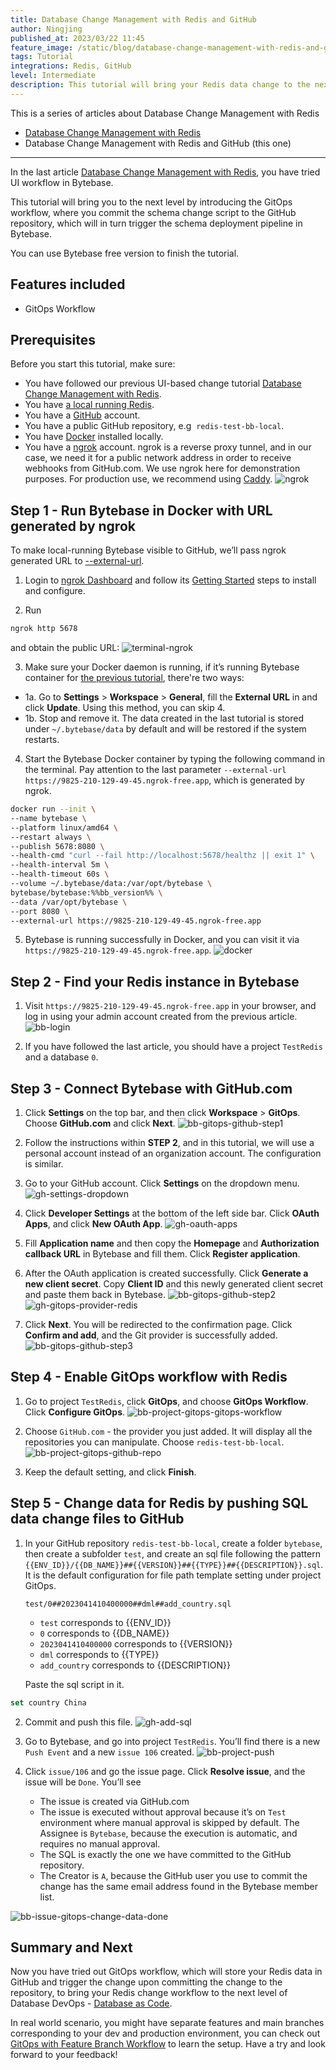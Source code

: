 ```yaml
---
title: Database Change Management with Redis and GitHub
author: Ningjing
published_at: 2023/03/22 11:45
feature_image: /static/blog/database-change-management-with-redis-and-github/feature-image.webp
tags: Tutorial
integrations: Redis, GitHub
level: Intermediate
description: This tutorial will bring your Redis data change to the next level by introducing the GitOps workflow, where you commit data change script to the GitHub repository, which will in turn trigger the data change pipeline in Bytebase.
---
```


This is a series of articles about Database Change Management with Redis

- [Database Change Management with Redis](/blog/database-change-management-with-redis)
- Database Change Management with Redis and GitHub (this one)

---

In the last article [Database Change Management with Redis](/blog/database-change-management-with-redis), you have tried UI workflow in Bytebase.

This tutorial will bring you to the next level by introducing the GitOps workflow, where you commit the schema change script to the GitHub repository, which will in turn trigger the schema deployment pipeline in Bytebase.

You can use Bytebase free version to finish the tutorial.

## Features included

- GitOps Workflow

## Prerequisites

Before you start this tutorial, make sure:

- You have followed our previous UI-based change tutorial [Database Change Management with Redis](/blog/database-change-management-with-redis).
- You have [a local running Redis](https://redis.io/docs/getting-started/installation/).
- You have a [GitHub](https://github.com/) account.
- You have a public GitHub repository, e.g  `redis-test-bb-local`.
- You have [Docker](https://www.docker.com/) installed locally.
- You have a [ngrok](http://ngrok.com) account. ngrok is a reverse proxy tunnel, and in our case, we need it for a public network address in order to receive webhooks from GitHub.com. We use ngrok here for demonstration purposes. For production use, we recommend using [Caddy](https://caddyserver.com/).
![ngrok](/static/blog/database-change-management-with-redis-and-github/ngrok.webp)

## Step 1 - Run Bytebase in Docker with URL generated by ngrok

To make local-running Bytebase visible to GitHub, we’ll pass ngrok generated URL to [--external-url](https://www.bytebase.com/docs/get-started/install/external-url).

1. Login to [ngrok Dashboard](https://dashboard.ngrok.com/) and follow its [Getting Started](https://dashboard.ngrok.com/get-started/setup) steps to install and configure.

2. Run
```bash
ngrok http 5678
```
and obtain the public URL:
![terminal-ngrok](/static/blog/database-change-management-with-redis-and-github/terminal-ngrok.webp)

3. Make sure your Docker daemon is running, if it’s running Bytebase container for [the previous tutorial](/blog/database-change-management-with-redis), there're two ways:
- 1a. Go to **Settings** > **Workspace** > **General**, fill the **External URL** in and click **Update**. Using this method, you can skip 4.
- 1b. Stop and remove it. The data created in the last tutorial is stored under `~/.bytebase/data` by default and will be restored if the system restarts.
   
4. Start the Bytebase Docker container by typing the following command in the terminal. Pay attention to the last parameter `--external-url https://9825-210-129-49-45.ngrok-free.app`, which is generated by ngrok.
```bash
docker run --init \
--name bytebase \
--platform linux/amd64 \
--restart always \
--publish 5678:8080 \
--health-cmd "curl --fail http://localhost:5678/healthz || exit 1" \
--health-interval 5m \
--health-timeout 60s \
--volume ~/.bytebase/data:/var/opt/bytebase \
bytebase/bytebase:%%bb_version%% \
--data /var/opt/bytebase \
--port 8080 \
--external-url https://9825-210-129-49-45.ngrok-free.app
````

5. Bytebase is running successfully in Docker, and you can visit it via `https://9825-210-129-49-45.ngrok-free.app`.
![docker](/static/blog/database-change-management-with-redis-and-github/docker.webp)


## Step 2 - Find your Redis instance in Bytebase

1. Visit `https://9825-210-129-49-45.ngrok-free.app` in your browser, and log in using your admin account created from the previous article.
![bb-login](/static/blog/database-change-management-with-redis-and-github/bb-login.webp)

2. If you have followed the last article, you should have a project `TestRedis` and a database `0`.

## Step 3 - Connect Bytebase with GitHub.com

1. Click **Settings** on the top bar, and then click **Workspace** > **GitOps**. Choose **GitHub.com** and click **Next**.
![bb-gitops-github-step1](/static/blog/database-change-management-with-redis-and-github/bb-gitops-github-step1.webp)

2. Follow the instructions within **STEP 2**, and in this tutorial, we will use a personal account instead of an organization account. The configuration is similar.

3. Go to your GitHub account. Click **Settings** on the dropdown menu.
![gh-settings-dropdown](/static/blog/database-change-management-with-redis-and-github/gh-settings-dropdown.webp)

4. Click **Developer Settings** at the bottom of the left side bar. Click **OAuth Apps**, and click **New OAuth App**.
![gh-oauth-apps](/static/blog/database-change-management-with-redis-and-github/gh-oauth-apps.webp)

5. Fill **Application name** and then copy the **Homepage** and **Authorization callback URL** in Bytebase and fill them. Click **Register application**.

6. After the OAuth application is created successfully. Click **Generate a new client secret**. Copy **Client ID** and this newly generated client secret and paste them back in Bytebase.
![bb-gitops-github-step2](/static/blog/database-change-management-with-redis-and-github/bb-gitops-github-step2.webp)
![gh-gitops-provider-redis](/static/blog/database-change-management-with-redis-and-github/gh-gitops-provider-redis.webp)

7. Click **Next**. You will be redirected to the confirmation page. Click **Confirm and add**, and the Git provider is successfully added.
![bb-gitops-github-step3](/static/blog/database-change-management-with-redis-and-github/bb-gitops-github-step3.webp)

## Step 4 - Enable GitOps workflow with Redis
1. Go to project `TestRedis`, click **GitOps**, and choose **GitOps Workflow**. Click **Configure GitOps**.
![bb-project-gitops-gitops-workflow](/static/blog/database-change-management-with-redis-and-github/bb-project-gitops-gitops-workflow.webp)

2. Choose `GitHub.com` - the provider you just added. It will display all the repositories you can manipulate. Choose `redis-test-bb-local`.
![bb-project-gitops-github-repo](/static/blog/database-change-management-with-redis-and-github/bb-project-gitops-github-repo.webp)

3. Keep the default setting, and click **Finish**.

## Step 5 - Change data for Redis by pushing SQL data change files to GitHub
1. In your GitHub repository `redis-test-bb-local`, create a folder `bytebase`, then create a subfolder `test`, and create an sql file following the pattern `{{ENV_ID}}/{{DB_NAME}}##{{VERSION}}##{{TYPE}}##{{DESCRIPTION}}.sql`. It is the default configuration for file path template setting under project GitOps.
   
   `test/0##2023041410400000##dml##add_country.sql`
   - `test` corresponds to {{ENV_ID}}
   - `0` corresponds to {{DB_NAME}}
   - `2023041410400000` corresponds to {{VERSION}}
   - `dml` corresponds to {{TYPE}}
   - `add_country` corresponds to {{DESCRIPTION}}
  
   Paste the sql script in it.

```sql
set country China
```

2. Commit and push this file.
![gh-add-sql](/static/blog/database-change-management-with-redis-and-github/gh-add-sql.webp)

3. Go to Bytebase, and go into project `TestRedis`. You’ll find there is a new `Push Event` and a new `issue 106` created.
![bb-project-push](/static/blog/database-change-management-with-redis-and-github/bb-project-push.webp)

4. Click `issue/106` and go the issue page. Click **Resolve issue**, and the issue will be `Done`. You’ll see
   - The issue is created via GitHub.com
   - The issue is executed without approval because it’s on `Test` environment where manual approval is skipped by default. The Assignee is `Bytebase`, because the execution is automatic, and requires no manual approval.
   - The SQL is exactly the one we have committed to the GitHub repository.
   - The Creator is `A`, because the GitHub user you use to commit the change has the same email address found in the Bytebase member list.

![bb-issue-gitops-change-data-done](/static/blog/database-change-management-with-redis-and-github/bb-issue-gitops-change-data-done.webp)

## Summary and Next

Now you have tried out GitOps workflow, which will store your Redis data in GitHub and trigger the change upon committing the change to the repository, to bring your Redis change workflow to the next level of Database DevOps - [Database as Code](/blog/database-as-code).

In real world scenario, you might have separate features and main branches corresponding to your dev and production environment, you can check out [GitOps with Feature Branch Workflow](/docs/how-to/workflow/gitops-feature-branch) to learn the setup. Have a try and look forward to your feedback!